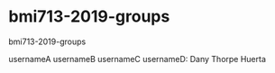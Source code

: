 # bmi713-2019-groups
bmi713-2019-groups

usernameA
usernameB
usernameC
usernameD: Dany Thorpe Huerta
